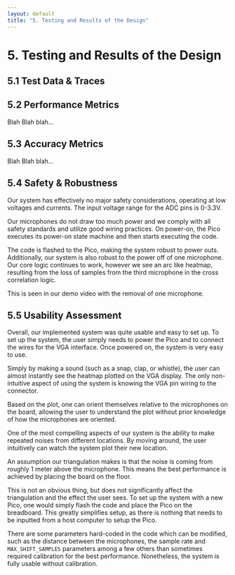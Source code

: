 ```yaml
---
layout: default
title: "5. Testing and Results of the Design"
---
```


# 5. Testing and Results of the Design

## 5.1 Test Data & Traces

<!-- Present oscilloscope captures of ADC sampling timing (`SAMPLE_PERIOD_US`), DMA triggers, and GPIO timing for debugging. -->

## 5.2 Performance Metrics

<!-- Report system latency from sound event to VGA update, CPU load during correlation, and achieved frame rate under full load. -->

Blah Blah blah…

## 5.3 Accuracy Metrics

<!-- Quantify localization error (e.g., $\pm X\,\mathrm{cm}$) across a test grid, stability of `best_shift` under varying SNR. -->

Blah Blah blah…

## 5.4 Safety & Robustness

Our system has effectively no major safety considerations, operating at low voltages and currents. The input voltage range for the ADC pins is $0$-$3.3\text{V}$. 

Our microphones do not draw too much power and we comply with all safety standards and utilize good wiring practices. On power-on, the Pico executes its power-on state machine and then starts executing the code. 

The code is flashed to the Pico, making the system robust to power outs.  Additionally, our system is also robust to the power off of one microphone. Our core logic continues to work, however we see an arc like heatmap, resulting from the loss of samples from the third microphone in the cross correlation logic. 

This is seen in our demo video with the removal of one microphone. 

## 5.5 Usability Assessment

Overall, our implemented system was quite usable and easy to set up. To set up the system, the user simply needs to power the Pico and to connect the wires for the VGA interface. Once powered on, the system is very easy to use. 

Simply by making a sound (such as a snap, clap, or whistle), the user can almost instantly see the heatmap plotted on the VGA display. The only non-intuitive aspect of using the system is knowing the VGA pin wiring to the connector. 

Based on the plot, one can orient themselves relative to the microphones on the board, allowing the user to understand the plot without prior knowledge of how the microphones are oriented. 

One of the most compelling aspects of our system is the ability to make repeated noises from different locations. By moving around, the user intuitively can watch the system plot their new location.

An assumption our triangulation makes is that the noise is coming from roughly 1 meter above the microphone. This means the best performance is achieved by placing the board on the floor. 

This is not an obvious thing, but does not significantly affect the triangulation and the effect the user sees. To set up the system with a new Pico, one would simply flash the code and place the Pico on the breadboard. This greatly simplifies setup, as there is nothing that needs to be inputted from a host computer to setup the Pico. 

There are some parameters hard-coded in the code which can be modified, such as the distance between the microphones, the sample rate and `MAX_SHIFT_SAMPLES` parameters among a few others than sometimes required calibration for the best performance. Nonetheless, the system is fully usable without calibration. 
